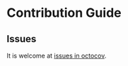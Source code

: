 # Contribution Guide

## Issues

It is welcome at [issues in octocov](https://github.com/k1LoW/octocov/issues).

